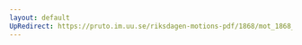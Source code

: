 ```yaml
---
layout: default
UpRedirect: https://pruto.im.uu.se/riksdagen-motions-pdf/1868/mot_1868__ak__320/mot_1868__ak__320-001.pdf
---
```

